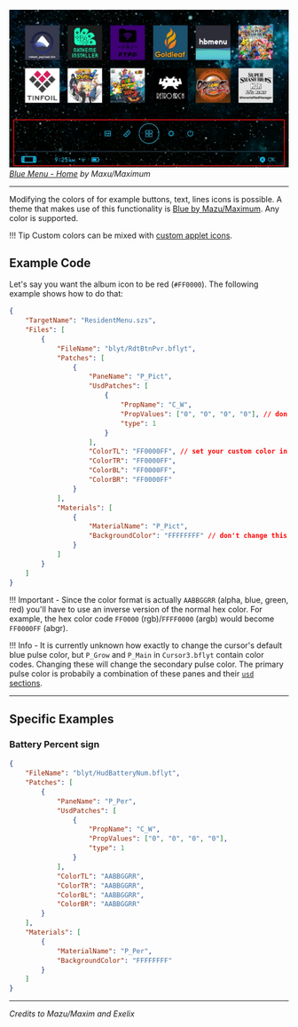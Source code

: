 ![Preview](preview.jpg)
_[Blue Menu - Home](https://themezer.net/themes/homemenu/Blue-Menu-Home-bd2) by Maxu/Maximum_

---

Modifying the colors of for example buttons, text, lines icons is possible.
A theme that makes use of this functionality is [Blue by Mazu/Maximum](https://themezer.net/packs/Blue-Menu-1b4). Any color is supported.

<!-- prettier-ignore -->
!!! Tip
	Custom colors can be mixed with [custom applet icons](../custom-applet-icons/index.md).

## Example Code

Let's say you want the album icon to be red (`#FF0000`). The following example shows how to do that:

```json
{
	"TargetName": "ResidentMenu.szs",
	"Files": [
		{
			"FileName": "blyt/RdtBtnPvr.bflyt",
			"Patches": [
				{
					"PaneName": "P_Pict",
					"UsdPatches": [
						{
							"PropName": "C_W",
							"PropValues": ["0", "0", "0", "0"], // don't change this!
							"type": 1
						}
					],
					"ColorTL": "FF0000FF", // set your custom color in these four fields
					"ColorTR": "FF0000FF",
					"ColorBL": "FF0000FF",
					"ColorBR": "FF0000FF"
				}
			],
			"Materials": [
				{
					"MaterialName": "P_Pict",
					"BackgroundColor": "FFFFFFFF" // don't change this!
				}
			]
		}
	]
}
```

<!-- prettier-ignore -->
!!! Important
	-   Since the color format is actually `AABBGGRR` (alpha, blue, green, red) you'll have to use an inverse version of the normal hex color. For example, the hex color code `FF0000` (rgb)/`FFFF0000` (argb) would become `FF0000FF` (abgr).

<!-- prettier-ignore -->
!!! Info
	-   It is currently unknown how exactly to change the cursor's default blue pulse color, but `P_Grow` and `P_Main` in `Cursor3.bflyt` contain color codes. Changing these will change the secondary pulse color. The primary pulse color is probabily a combination of these panes and their [`usd` sections](../../../definitions.md#usd-section).

---

## Specific Examples

### Battery Percent sign

```json
{
	"FileName": "blyt/HudBatteryNum.bflyt",
	"Patches": [
		{
			"PaneName": "P_Per",
			"UsdPatches": [
				{
					"PropName": "C_W",
					"PropValues": ["0", "0", "0", "0"],
					"type": 1
				}
			],
			"ColorTL": "AABBGGRR",
			"ColorTR": "AABBGGRR",
			"ColorBL": "AABBGGRR",
			"ColorBR": "AABBGGRR"
		}
	],
	"Materials": [
		{
			"MaterialName": "P_Per",
			"BackgroundColor": "FFFFFFFF"
		}
	]
}
```

---

_Credits to Mazu/Maxim and Exelix_
